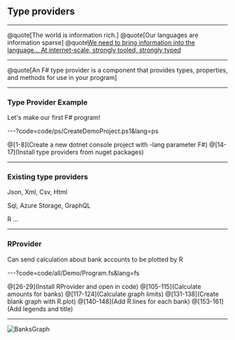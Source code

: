 
## Type providers

---

@quote[The world is information rich.]
@quote[Our languages are information sparse]
@quote[We need to bring information into the language... At internet-scale, strongly tooled, strongly typed](https://www.slideshare.net/dsyme/making-magic-with-f-type-providers)


---

@quote[An F# type provider is a component that provides types, properties, and methods for use in your program]

---

### Type Provider Example

Let's make our first F# program!

---?code=code/ps/CreateDemoProject.ps1&lang=ps

@[1-8](Create a new dotnet console project with -lang parameter F#)
@[14-17](Install type providers from nuget packages)

---

### Existing type providers

Json, Xml, Csv, Html

Sql, Azure Storage, GraphQL

R ...

---

### RProvider

Can send calculation about bank accounts to be plotted by R

---?code=code/all/Demo/Program.fs&lang=fs

@[26-29](Install RProvider and open in code)
@[105-115](Calculate amounts for banks)
@[117-124](Calculate graph limits)
@[131-138](Create blank graph with R.plot)
@[140-148](Add R.lines for each bank)
@[153-161](Add legends and title)

---

![BanksGraph](assets/img/banks.png) 


